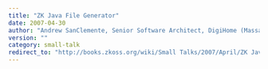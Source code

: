 ```yaml
---
title: "ZK Java File Generator"
date: 2007-04-30
author: "Andrew SanClemente, Senior Software Architect, DigiHome (Massachusetts, USA)."
version: ""
category: small-talk
redirect_to: "http://books.zkoss.org/wiki/Small Talks/2007/April/ZK Java File Generator"
---
```

